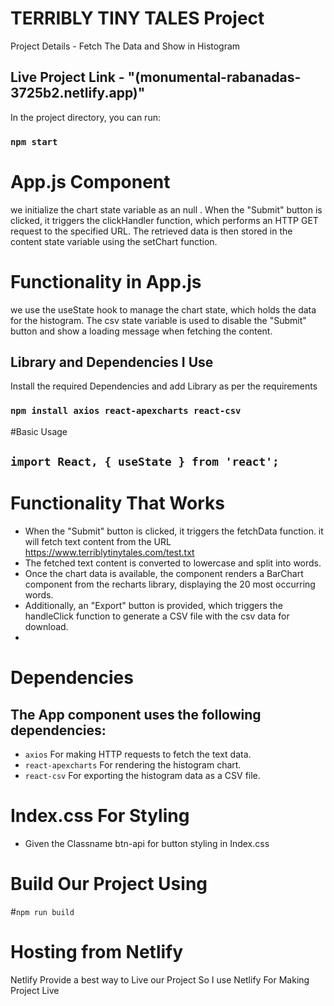 # TERRIBLY TINY TALES Project
 Project Details - Fetch The Data and Show in Histogram 

## Live Project Link - "(monumental-rabanadas-3725b2.netlify.app)"
In the project directory, you can run:

### `npm start`

# App.js Component 

we initialize the chart state variable as an null . When the "Submit" button is clicked, it triggers the clickHandler function, which performs an HTTP GET request to the specified URL. The retrieved data is then stored in the content state variable using the setChart function.

# Functionality in App.js

we use the useState hook to manage the chart state, which holds the data for the histogram. The csv state variable is used to disable the "Submit" button and show a loading message when fetching the content.

## Library and Dependencies I Use 
Install the required Dependencies and add Library as per the requirements 
### `npm install axios react-apexcharts react-csv `

#Basic Usage
## `import React, { useState } from 'react';`

# Functionality That Works
* When the "Submit" button is clicked, it triggers the fetchData function. it will fetch text content from the URL https://www.terriblytinytales.com/test.txt
* The fetched text content is converted to lowercase and split into words.
* Once the chart data is available, the component renders a BarChart component from the recharts library, displaying the 20 most occurring words.
* Additionally, an "Export" button is provided, which triggers the handleClick function to generate a CSV file with the csv data for download.
* 

# Dependencies
## The App component uses the following dependencies:
* `axios` For making HTTP requests to fetch the text data.
*  `react-apexcharts` For rendering the histogram chart.
*  `react-csv` For exporting the histogram data as a CSV file.

# Index.css For Styling 
* Given the Classname btn-api for button styling in Index.css 

# Build Our Project Using
#`npm run build`

# Hosting from Netlify
Netlify Provide a best way to Live our Project So I use Netlify For Making Project Live





